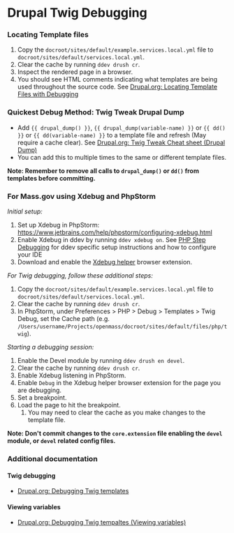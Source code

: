# Drupal Twig Debugging

### Locating Template files

1. Copy the `docroot/sites/default/example.services.local.yml` file to `docroot/sites/default/services.local.yml`.
2. Clear the cache by running `ddev drush cr`.
3. Inspect the rendered page in a browser.
4. You should see HTML comments indicating what templates are being used throughout the source code. See [Drupal.org: Locating Template Files with Debugging](https://www.drupal.org/node/2358785)

### Quickest Debug Method: Twig Tweak Drupal Dump

* Add `{{ drupal_dump() }}`, `{{ drupal_dump(variable-name) }}` or `{{ dd() }}` or `{{ dd(variable-name) }}` to a template file and refresh (May require a cache clear). See [Drupal.org: Twig Tweak Cheat sheet (Drupal Dump)](https://www.drupal.org/docs/contributed-modules/twig-tweak-2x/cheat-sheet#s-drupal-dump)
* You can add this to multiple times to the same or different template files.

**Note: Remember to remove all calls to `drupal_dump()` or `dd()` from templates before committing.**

### For Mass.gov using Xdebug and PhpStorm

*Initial setup:*
1. Set up Xdebug in PhpStorm: https://www.jetbrains.com/help/phpstorm/configuring-xdebug.html
2. Enable Xdebug in ddev by running `ddev xdebug on`.  See [PHP Step Debugging](https://ddev.readthedocs.io/en/stable/users/step-debugging/) for ddev specific setup instructions and how to configure your IDE
3. Download and enable the [Xdebug helper](https://www.jetbrains.com/help/phpstorm/browser-debugging-extensions.html) browser extension.

*For Twig debugging, follow these additional steps:*
1. Copy the `docroot/sites/default/example.services.local.yml` file to `docroot/sites/default/services.local.yml`.
3. Clear the cache by running `ddev drush cr`.
4. In PhpStorm, under Preferences > PHP > Debug > Templates > Twig Debug, set the Cache path (e.g. `/Users/username/Projects/openmass/docroot/sites/default/files/php/twig`).

*Starting a debugging session:*
1. Enable the Devel module by running `ddev drush en devel`.
2. Clear the cache by running `ddev drush cr`.
3. Enable Xdebug listening in PhpStorm.
4. Enable `Debug` in the Xdebug helper browser extension for the page you are debugging.
5. Set a breakpoint.
6. Load the page to hit the breakpoint.
   1. You may need to clear the cache as you make changes to the template file.

**Note: Don't commit changes to the `core.extension` file enabling the `devel` module, or `devel` related config files.**

### Additional documentation

#### Twig debugging

* [Drupal.org: Debugging Twig templates](https://www.drupal.org/docs/theming-drupal/twig-in-drupal/debugging-twig-templates)

#### Viewing variables

* [Drupal.org: Debugging Twig tempaltes (Viewing variables)](https://www.drupal.org/docs/theming-drupal/twig-in-drupal/debugging-twig-templates#s-viewing-variables)
